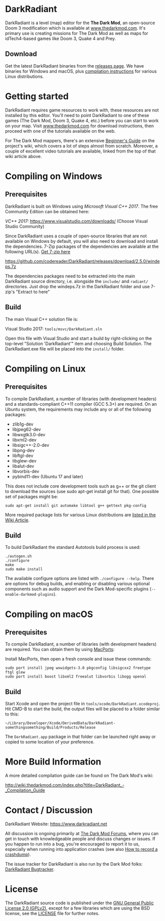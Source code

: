 # DarkRadiant

DarkRadiant is a level (map) editor for the **The Dark Mod**, an open-source Doom 3 modification which is available at www.thedarkmod.com. It's primary use is creating missions for The Dark Mod as well as maps for idTech4-based games like Doom 3, Quake 4 and Prey.

## Download

Get the latest DarkRadiant binaries from the [releases page](https://github.com/codereader/DarkRadiant/releases/latest). We have binaries for Windows and macOS, plus [compilation instructions](http://wiki.thedarkmod.com/index.php?title=DarkRadiant_-_Compiling_in_Linux) for various Linux distributions.

# Getting started

DarkRadiant requires game resources to work with, these resources are not installed by this editor. You'll need to point DarkRadiant to one of these games (The Dark Mod, Doom 3, Quake 4, etc.) before you can start to work on your map. Visit www.thedarkmod.com for download instructions, then proceed with one of the tutorials available on the web.

For The Dark Mod mappers, there's an extensive [Beginner's Guide](http://wiki.thedarkmod.com/index.php?title=A_-_Z_Beginner_Full_Guide_Start_Here!) on the project's wiki, which covers a lot of steps almost from scratch. Moreover, a couple of excellent video tutorials are available, linked from the top of that wiki article above.

# Compiling on Windows

## Prerequisites

DarkRadiant is built on Windows using *Microsoft Visual C++ 2017*. 
The free Community Edition can be obtained here:

*VC++ 2017:* https://www.visualstudio.com/downloads/ (Choose Visual Studio Community)

Since DarkRadiant uses a couple of open-source libraries that are not available on Windows by default, you will also need to download and install the dependencies. 7-Zip packages of the dependencies are available at the following
URL(s). [Get 7-zip here](http://www.7-zip.org/)

https://github.com/codereader/DarkRadiant/releases/download/2.5.0/windeps.7z  

The dependencies packages need to be extracted into the main DarkRadiant
source directory, i.e. alongside the `include/` and `radiant/` directories.
Just drop the windeps.7z in the DarkRadiant folder and use 7-zip's "Extract to here"

## Build

The main Visual C++ solution file is:

Visual Studio 2017: `tools/msvc/DarkRadiant.sln`

Open this file with Visual Studio and start a build by right-clicking on the top-level 
"Solution 'DarkRadiant'" item and choosing Build Solution. The DarkRadiant.exe file will be 
placed into the `install/` folder.

# Compiling on Linux

## Prerequisites

To compile DarkRadiant, a number of libraries (with development headers) and a standards-compliant C++11 compiler (GCC 5.3+) are required. On an Ubuntu system, the requirements may include any or all of the following packages:

* zlib1g-dev 
* libjpeg62-dev 
* libwxgtk3.0-dev 
* libxml2-dev 
* libsigc++-2.0-dev 
* libpng-dev 
* libftgl-dev 
* libglew-dev 
* libalut-dev 
* libvorbis-dev
* pybind11-dev (Ubuntu 17 and later)

This does not include core development tools such as g++ or the git client
to download the sources (use sudo apt-get install git for that). One possible set of packages might be:

`sudo apt-get install git automake libtool g++ gettext pkg-config`

More required package lists for various Linux distributions are [listed in the Wiki Article](http://wiki.thedarkmod.com/index.php?title=DarkRadiant_-_Compiling_in_Linux).

## Build

To build DarkRadiant the standard Autotools build process is used:

```
./autogen.sh
./configure
make
sudo make install
```

The available configure options are listed with `./configure --help`. There are
options for debug builds, and enabling or disabling various optional components
such as audio support and the Dark Mod-specific plugins (`--enable-darkmod-plugins`).

# Compiling on macOS

## Prerequisites

To compile DarkRadiant, a number of libraries (with development headers) are
required. You can obtain them by using [MacPorts](https://distfiles.macports.org/MacPorts/):

Install MacPorts, then open a fresh console and issue these commands:

```
sudo port install jpeg wxwidgets-3.0 pkgconfig libsigcxx2 freetype ftgl glew
sudo port install boost libxml2 freealut libvorbis libogg openal
```

## Build

Start Xcode and open the project file in `tools/xcode/DarkRadiant.xcodeproj`.
Hit CMD-B to start the build, the output files will be placed to a folder
similar to this:

`~/Library/Developer/Xcode/DerivedData/DarkRadiant-somethingsomething/Build/Products/Release`

The `DarkRadiant.app` package in that folder can be launched right away or
copied to some location of your preference.

# More Build Information

A more detailed compilation guide can be found on The Dark Mod's wiki:

http://wiki.thedarkmod.com/index.php?title=DarkRadiant_-_Compilation_Guide

# Contact / Discussion

DarkRadiant Website: https://www.darkradiant.net

All discussion is ongoing primarily at [The Dark Mod Forums](http://forums.thedarkmod.com/forum/51-darkradiant-feedback-and-development/), where you can get in touch with knowledgeable people 
and discuss changes or issues. If you happen to run into a bug, you're encouraged to report it to us, especially when running into
application crashes (see also [How to record a crashdump](http://wiki.thedarkmod.com/index.php?title=Save_a_Memory_Dump_for_debugging_Crashes)). 

The issue tracker for DarkRadiant is also run by the Dark Mod folks: [DarkRadiant Bugtracker](http://bugs.thedarkmod.com/view_all_bug_page.php?project_id=1).

# License

The DarkRadiant source code is published under the [GNU General Public License 2.0 (GPLv2)](http://www.gnu.org/licenses/gpl-2.0.html
), except for a few libraries which are using the BSD license, see the [LICENSE](https://raw.githubusercontent.com/codereader/DarkRadiant/master/LICENSE) file for further notes.
